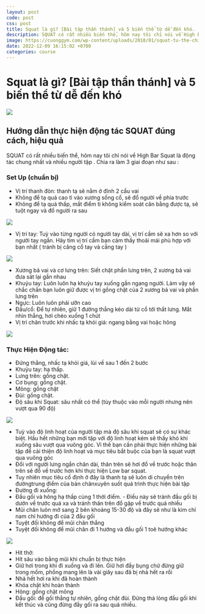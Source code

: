```yaml
---
layout: post
code: post
css: post
title: Squat là gì? [Bài tập thần thánh] và 5 biến thể từ dễ đến khó.
description: SQUAT có rất nhiều biến thể, hôm nay tôi chỉ nói về High Bar Squat là động tác chung nhất và nhiều người tập . Chia ra làm 3 giai đoạn như sau
image: https://cuonggym.com/wp-content/uploads/2018/01/squat-tu-the-chinh-xac.jpg
date: 2022-12-09 16:15:02 +0700
categories: course
---
```


# **Squat là gì? [Bài tập thần thánh] và 5 biến thể từ dễ đến khó**

![](https://cuonggym.com/wp-content/uploads/2017/12/nu-thich-tap-cac-bai-chan-mong-678x381.jpg)

## Hướng dẫn thực hiện động tác SQUAT đúng cách, hiệu quả

SQUAT có rất nhiều biến thể, hôm nay tôi chỉ nói về High Bar Squat là động tác chung nhất và nhiều người tập . Chia ra làm 3 giai đoạn như sau :

### Set Up (chuẩn bị)

- Vị trí thanh đòn: thanh tạ sẽ nằm ở đỉnh 2 cầu vai
- Không để tạ quá cao tì vào xương sống cổ, sẽ đổ người về phía trước
- Không để tạ quá thấp, mất điểm tì không kiểm soát cân bằng được tạ, sẽ tuột ngay và đổ người ra sau

![](https://cuonggym.com/wp-content/uploads/2018/01/squat-tu-the-chinh-xac.jpg)

- Vị trí tay: Tuỳ vào từng người có người tay dài, vị trí cầm sẽ xa hơn so với người tay ngắn. Hãy tìm vị trí cầm bạn cảm thấy thoải mái phù hợp với bạn nhất ( tránh bị căng cổ tay và cẳng tay )

![](https://cuonggym.com/wp-content/uploads/2018/01/Cach-dat-tay-khi-quat-e1514956170613.jpg)

- Xương bả vai và cơ lưng trên: Siết chặt phần lưng trên, 2 xương bả vai đưa sát lại gần nhau
- Khuỷu tay: Luôn luôn hạ khuỷu tay xuống gần ngang người. Làm vậy sẽ chắc chắn bạn luôn giữ được vị trí gồng chặt của 2 xương bả vai và phần lưng trên
- Ngực: Luôn luôn phải ưỡn cao
- Đầu/cổ: Để tự nhiên, giữ 1 đường thẳng kéo dài từ cổ tới thắt lưng. Mắt nhìn thẳng, hơi chéo xuống 1 chút
- Vị trí chân trước khi nhấc tạ khỏi giá: ngang bằng vai hoặc hông

![](https://cuonggym.com/wp-content/uploads/2018/01/tu-the-squat-chuan-xac-1024x398.jpg)

### Thực Hiện Động tác:

- Đứng thẳng, nhấc tạ khỏi giá, lùi về sau 1 đến 2 bước
- Khuỷu tay: hạ thấp.
- Lưng trên: gồng chặt.
- Cơ bụng: gồng chặt.
- Mông: gồng chặt
- Đùi: gồng chặt.
- Độ sâu khi Squat: sâu nhất có thể (tùy thuộc vào mỗi người nhưng nên vượt qua 90 độ)

![](https://cuonggym.com/wp-content/uploads/2018/01/huong-dan-squat-dung-cach-1024x398.jpg)

- Tuỳ vào độ linh hoạt của người tập mà độ sâu khi squat sẽ có sự khác biệt. Hầu hết những bạn mới tập với độ linh hoạt kém sẽ thấy khó khi xuống sâu vượt qua vuông góc. Vì thế bạn cần phải thực hiện những bài tập để cải thiện độ linh hoạt và mục tiêu bắt buộc của bạn là squat vượt qua vuông góc
- Đối với người lưng ngắn chân dài, thân trên sẽ hơi đổ về trước hoặc thân trên sẽ đổ về trước hơn khi thực hiện Low bar squat.
- Tuy nhiên mục tiêu cố định ở đây là thanh tạ sẽ luôn di chuyển trên đườngtrung điểm của bàn chânxuyên suốt quá trình thực hiện bài tập
- Đường đi xuống:
- Đầu gối và hông hạ thấp cùng 1 thời điểm. - Điều này sẽ tránh đầu gối bị dướn về trước quá xa và tránh thân trên đổ gập về trước quá nhiều
- Mũi chân luôn mở sang 2 bên khoảng 15-30 độ và đây sẽ như là kim chỉ nam chỉ hướng đi của 2 đầu gối
- Tuyệt đối không để mũi chân thẳng
- Tuyệt đối không để mũi chân đi 1 hướng và đầu gối 1 toẽ hướng khác

![](https://cuonggym.com/wp-content/uploads/2018/01/huong-dau-goi-theo-mui-chan-1024x398.jpg)

- Hít thở:
- Hít sâu vào bằng mũi khi chuẩn bị thực hiện
- Giữ hơi trong khi đi xuống và đi lên. Giữ hơi đầy bụng chứ đừng giữ trong mồm, phồng mang lên là vài giây sau đã bị nhả hết ra rồi
- Nhả hết hơi ra khi đã hoàn thành
- Khóa chặt khi hoàn thành
- Hông: gồng chặt mông
- Đầu gối: để gối thẳng tự nhiên, gồng chặt đùi. Đừng thả lỏng đầu gối khi kết thúc và cũng đừng đầy gối ra sau quá nhiều.
